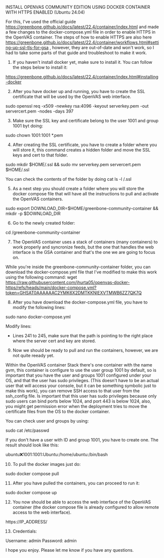 INSTALL OPENVAS COMMUNITY EDITION USING DOCKER CONTAINER WITH HTTPS ENABLED (Ubuntu 24.04)

For this, I've used the official guide https://greenbone.github.io/docs/latest/22.4/container/index.html and made a few changes to the docker-compose.yml file in order to enable HTTPS in the OpenVAS container. 
The steps of how to enable HTTPS are also here https://greenbone.github.io/docs/latest/22.4/container/workflows.html#setting-up-ssl-tls-for-gsa , however, they are out-of-date and won't work, so I had to take some parts of that guide and troubleshoot to make it work.

1. If you haven't install docker yet, make sure to install it. You can follow the steps below to install it:

https://greenbone.github.io/docs/latest/22.4/container/index.html#installing-docker

2. After you have docker up and running, you have to create the SSL certificate that will be used by the OpenVAS web interface.

sudo openssl req -x509 -newkey rsa:4096 -keyout serverkey.pem -out servercert.pem -nodes -days 397

3. Make sure the SSL key and certificate belong to the user 1001 and group 1001 byt doing:

sudo chown 1001:1001 *.pem

4. After creating the SSL certificate, you have to create a folder where you will store it, this command creates a hidden folder and move the SSL keys and cert to that folder.

sudo mkdir $HOME/.ssl && sudo mv serverkey.pem servercert.pem $HOME/.ssl  

You can check the contents of the folder by doing cat ls -l /.ssl

5. As a next step you should create a folder where you will store the docker compose file that will have all the instructions to pull and activate the OpenVAS containers.

sudo export DOWNLOAD_DIR=$HOME/greenbone-community-container && mkdir -p $DOWNLOAD_DIR

6. Go to the newly created folder:

cd /greenbone-community-container

7. The OpenVAS container uses a stack of containers (many containers) to work properly and syncronize feeds, but the one that handles the web interface is the GSA container and that's the one we are going to focus on.

While you're inside the greenbone-community-container folder, you can download the docker-compose.yml file that I've modified to make this work using the following command: wget https://raw.githubusercontent.com/jhurta05/openvas-docker-https/refs/heads/main/docker-compose.yml?token=GHSAT0AAAAAAC2YMK6X2DMTKKNIEXVTMWB6ZZ7QK7Q

8. After you have download the docker-compose.yml file, you have to modify the following lines:

sudo nano docker-compose.yml 

Modify lines: 
- Lines 241 to 245, make sure that the path is pointing to the right place where the server cert and key are stored.

9. Now we should be ready to pull and run the containers, however, we are not quite reeady yet.

Within the OpenVAS container Stack there's one container with the name gvm, this container is configure to use the user group 1001 by default, so is important that you have the user and groups 1001 configured under your OS, and that the user has sudo privileges. (This doesn't have to be an actual user that will access your console, but it can be something symbolic just to make this work), you can remove SSH access to that user from the ssh_config file.
Is important that this user has sudo privileges because only sudo users can bind ports below 1024, and port 443 is below 1024, also, you might get permission error when the deployment tries to move the certificate files from the OS to the docker container. 

You can check user and groups by using:

sudo cat /etc/passwd

If you don't have a user with ID and group 1001, you have to create one. The result should look like this:

ubuntu:x:1001:1001:Ubuntu:/home/ubuntu:/bin/bash

10. To pull the docker images just do:

sudo docker compose pull

11. After you have pulled the containers, you can proceed to run it:

sudo docker compose up

12. You now should be able to access the web interface of the OpenVAS container (the docker compose file is already configured to allow remote access to the web interface).

https://IP_ADDRESS/

13. Credentials:

Username: admin
Password: admin


I hope you enjoy. Please let me know if you have any questions.


